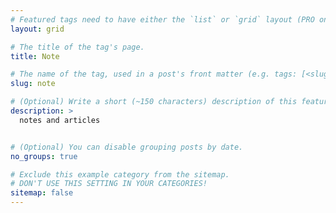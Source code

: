 ```yaml
---
# Featured tags need to have either the `list` or `grid` layout (PRO only).
layout: grid

# The title of the tag's page.
title: Note

# The name of the tag, used in a post's front matter (e.g. tags: [<slug>]).
slug: note

# (Optional) Write a short (~150 characters) description of this featured tag.
description: >
  notes and articles 


# (Optional) You can disable grouping posts by date.
no_groups: true

# Exclude this example category from the sitemap.
# DON'T USE THIS SETTING IN YOUR CATEGORIES!
sitemap: false
---
```

